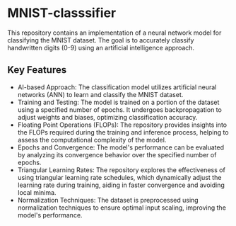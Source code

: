 # MNIST-classsifier

This repository contains an implementation of a neural network model for classifying the MNIST dataset. The goal is to accurately classify handwritten digits (0-9) using an artificial intelligence approach.

## Key Features
- AI-based Approach: The classification model utilizes artificial neural networks (ANN) to learn and classify the MNIST dataset.
- Training and Testing: The model is trained on a portion of the dataset using a specified number of epochs. It undergoes backpropagation to adjust weights and biases, optimizing classification accuracy.
- Floating Point Operations (FLOPs): The repository provides insights into the FLOPs required during the training and inference process, helping to assess the computational complexity of the model.
- Epochs and Convergence: The model's performance can be evaluated by analyzing its convergence behavior over the specified number of epochs.
- Triangular Learning Rates: The repository explores the effectiveness of using triangular learning rate schedules, which dynamically adjust the learning rate during training, aiding in faster convergence and avoiding local minima.
- Normalization Techniques: The dataset is preprocessed using normalization techniques to ensure optimal input scaling, improving the model's performance.
